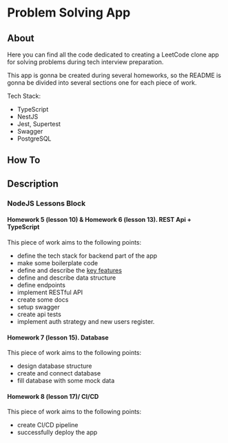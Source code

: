 # Problem Solving App

## About
Here you can find all the code dedicated to creating a LeetCode clone app for solving problems during tech interview preparation.

This app is gonna be created during several homeworks, so the README is gonna be divided into several sections one for each piece of work.

Tech Stack:
* TypeScript
* NestJS
* Jest, Supertest
* Swagger
* PostgreSQL

## How To

## Description

### NodeJS Lessons Block

#### Homework 5 (lesson 10) & Homework 6 (lesson 13). REST Api + TypeScript
This piece of work aims to the following points:
- define the tech stack for backend part of the app
- make some boilerplate code
- define and describe the [key features](./docs/KeyFeatures.md)
- define and describe data structure
- define endpoints
- implement RESTful API
- create some docs
- setup swagger
- create api tests
- implement auth strategy and new users register.

#### Homework 7 (lesson 15). Database
This piece of work aims to the following points:
- design database structure
- create and connect database
- fill database with some mock data

#### Homework 8 (lesson 17)/ CI/CD
This piece of work aims to the following points:
- create CI/CD pipeline
- successfully deploy the app
